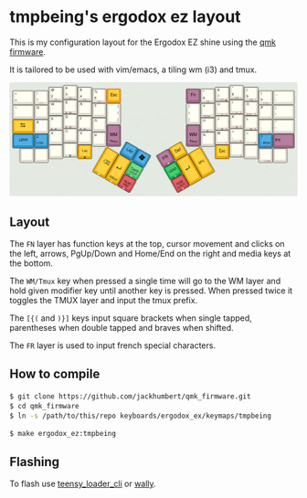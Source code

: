 # tmpbeing's ergodox ez layout

This is my configuration layout for the Ergodox EZ shine using the [qmk firmware](https://github.com/qmk/qmk_firmware).

It is tailored to be used with vim/emacs, a tiling wm (i3) and tmux.

![Layout](base-layout.jpg)

## Layout

The `FN` layer has function keys at the top, cursor movement and clicks on the
left, arrows, PgUp/Down and Home/End on the right and media keys at the bottom.

The `WM/Tmux` key when pressed a single time will go to the WM layer and hold
given modifier key until another key is pressed. When pressed twice it toggles
the TMUX layer and input the tmux prefix.

The `[{(` and `)}]` keys input square brackets when single tapped, parentheses when double
tapped and braves when shifted.

The `FR` layer is used to input french special characters.

## How to compile

```sh
$ git clone https://github.com/jackhumbert/qmk_firmware.git
$ cd qmk_firmware
$ ln -s /path/to/this/repo keyboards/ergodox_ex/keymaps/tmpbeing
```

```sh
$ make ergodox_ez:tmpbeing
```

## Flashing

To flash use [teensy_loader_cli](https://www.pjrc.com/teensy/loader_cli.html) or [wally](https://ergodox-ez.com/pages/wally).
